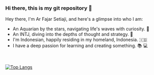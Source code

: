 ### Hi there, this is my git repository 👋

<p>Hey there, I'm Ar Fajar Setiaji, and here's a glimpse into who I am:<br>
  <ul>
    <li>An Aquarian by the stars, navigating life's waves with curiosity. 🌊</li>
		<li>An INTJ, diving into the depths of thought and strategy. 🤔</li>
    <li>I'm Indonesian, happily residing in my homeland, Indonesia. 🇮🇩</li>
    <li>I have a deep passion for learning and creating something. 📚 💻</>
  </ul>
</p>

<br>

[![Top Langs](https://github-readme-stats.vercel.app/api/top-langs/?username=arfajarsetiaji&layout=compact)](https://github.com/arfajarsetiaji)
